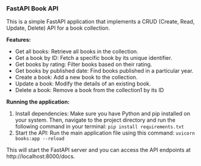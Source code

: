 ### FastAPI Book API

This is a simple FastAPI application that implements a CRUD (Create, Read, Update, Delete) API for a book collection.

**Features:**

- Get all books: Retrieve all books in the collection.
- Get a book by ID: Fetch a specific book by its unique identifier.
- Get books by rating: Filter books based on their rating.
- Get books by published date: Find books published in a particular year.
- Create a book: Add a new book to the collection.
- Update a book: Modify the details of an existing book.
- Delete a book: Remove a book from the collection1 by its ID

**Running the application:**

1. Install dependencies: Make sure you have Python and pip installed on your system. Then, navigate to the project directory and run the following command in your terminal:
`pip install requirements.txt`
2. Start the API: Run the main application file using this command:
`uvicorn books:app --reload`

This will start the FastAPI server and you can access the API endpoints at http://localhost:8000/docs.
